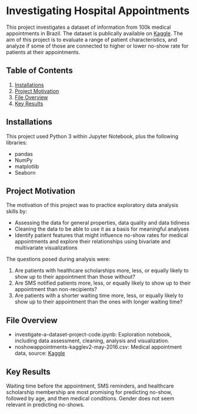 # Investigating Hospital Appointments
This project investigates a dataset of information from 100k medical appointments in Brazil. The  dataset is publically available on [Kaggle](https://www.kaggle.com/joniarroba/noshowappointments). The aim of this project is to evaluate a range of patient characteristics, and analyze if some of those are connected to higher or lower no-show rate for patients at their appointments.

## Table of Contents
1. [Installations](#installations)
2. [Project Motivation](#motivation)
3. [File Overview](#overview)
4. [Key Results](#results)

## <a id="installations"/> Installations

This project used Python 3 within Jupyter Notebook, plus the following libraries: 
- pandas
- NumPy
- matplotlib
- Seaborn

## <a id="motivation"/> Project Motivation

The motivation of this project was to practice exploratory data analysis skills by:
- Assessing the data for general properties, data quality and data tidiness
- Cleaning the data to be able to use it as a basis for meaningful analyses
- Identify patient features that might influence no-show rates for medical appointments and explore their relationships using bivariate and multivariate visualizations

The questions posed during analysis were: 
1. Are patients with healthcare scholarships more, less, or equally likely to show up to their appointment than those without?
2. Are SMS notified patients more, less, or equally likely to show up to their appointment than non-recipients?
3. Are patients with a shorter waiting time more, less, or equally likely to show up to their appointment than the ones with longer waiting time?

##  <a id="overview"/> File Overview
- investigate-a-dataset-project-code.ipynb: Exploration notebook, including data assessment, cleaning, analysis and visualization.
- noshowappointments-kagglev2-may-2016.csv: Medical appointment data, source: [Kaggle](https://www.kaggle.com/joniarroba/noshowappointments)

## <a id="results"/> Key Results 

Waiting time before the appointment, SMS reminders, and healthcare scholarship membership are most promising for predicting no-show, followed by age, and then medical conditions. Gender does not seem relevant in predicting no-shows.
